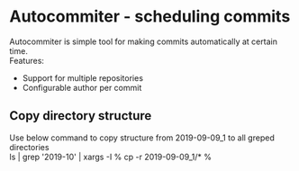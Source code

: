 # Autocommiter - scheduling commits
Autocommiter is simple tool for making commits automatically at certain time.  
Features:  
* Support for multiple repositories
* Configurable author per commit

## Copy directory structure  
Use below command to copy structure from 2019-09-09_1 to all greped directories  
	ls | grep '2019-10' | xargs -I % cp -r 2019-09-09_1/* %  

